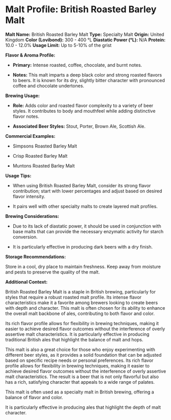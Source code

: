 # Malt Profile: British Roasted Barley Malt

**Malt Name:** British Roasted Barley Malt
**Type:** Specialty Malt
**Origin:** United Kingdom
**Color (Lovibond):** 300 - 400 °L
**Diastatic Power (°L):** N/A
**Protein:** 10.0 - 12.0%
**Usage Limit:** Up to 5-10% of the grist

**Flavor & Aroma Profile:**

* **Primary:** Intense roasted, coffee, chocolate, and burnt notes.

* **Notes:** This malt imparts a deep black color and strong roasted flavors to beers. It is known for its dry, slightly bitter character with pronounced coffee and chocolate undertones.

**Brewing Usage:**

* **Role:** Adds color and roasted flavor complexity to a variety of beer styles. It contributes to body and mouthfeel while adding distinctive flavor notes.

* **Associated Beer Styles:** Stout, Porter, Brown Ale, Scottish Ale.

**Commercial Examples:**

* Simpsons Roasted Barley Malt

* Crisp Roasted Barley Malt

* Muntons Roasted Barley Malt

**Usage Tips:**

* When using British Roasted Barley Malt, consider its strong flavor contribution; start with lower percentages and adjust based on desired flavor intensity.

* It pairs well with other specialty malts to create layered malt profiles.

**Brewing Considerations:**

* Due to its lack of diastatic power, it should be used in conjunction with base malts that can provide the necessary enzymatic activity for starch conversion.

* It is particularly effective in producing dark beers with a dry finish.

**Storage Recommendations:**

Store in a cool, dry place to maintain freshness. Keep away from moisture and pests to preserve the quality of the malt.

**Additional Context:**

British Roasted Barley Malt is a staple in British brewing, particularly for styles that require a robust roasted malt profile. Its intense flavor characteristics make it a favorite among brewers looking to create beers with depth and character. This malt is often chosen for its ability to enhance the overall malt backbone of ales, contributing to both flavor and color.

Its rich flavor profile allows for flexibility in brewing techniques, making it easier to achieve desired flavor outcomes without the interference of overly assertive malt characteristics. It is particularly effective in producing traditional British ales that highlight the balance of malt and hops.

This malt is also a great choice for those who enjoy experimenting with different beer styles, as it provides a solid foundation that can be adjusted based on specific recipe needs or personal preferences. Its rich flavor profile allows for flexibility in brewing techniques, making it easier to achieve desired flavor outcomes without the interference of overly assertive malt characteristics. The result is a beer that is not only flavorful but also has a rich, satisfying character that appeals to a wide range of palates.

This malt is often used as a specialty malt in British brewing, offering a balance of flavor and color.

It is particularly effective in producing ales that highlight the depth of malt character.
